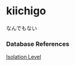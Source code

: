 # kiichigo
なんでもない

### Database References
[Isolation Level](https://dev.mysql.com/doc/refman/5.6/en/set-transaction.html)